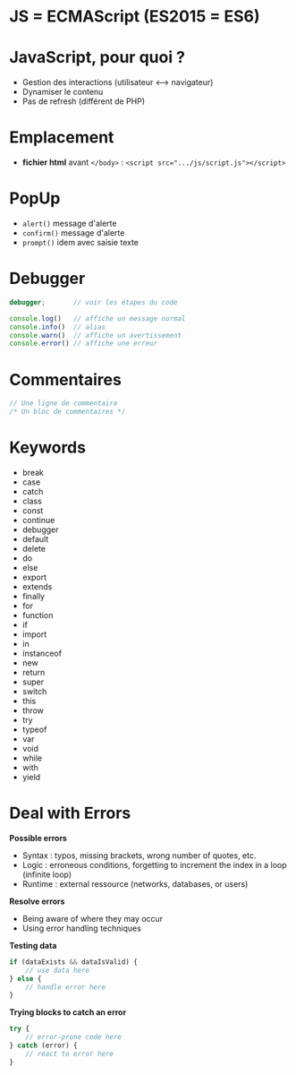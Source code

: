 # JS = ECMAScript (ES2015 = ES6)

# JavaScript, pour quoi ?
- Gestion des interactions (utilisateur <--> navigateur)
- Dynamiser le contenu
- Pas de refresh (différent de PHP)

# Emplacement
- **fichier html** avant ```</body>``` : ```<script src=".../js/script.js"></script>```
    
# PopUp
- ```alert()``` message d'alerte
- ```confirm()``` message d'alerte
- ```prompt()``` idem avec saisie texte
    
# Debugger
```javascript
debugger;       // voir les étapes du code

console.log()   // affiche un message normal
console.info()  // alias
console.warn()  // affiche un avertissement
console.error() // affiche une erreur
```

# Commentaires
```javascript
// Une ligne de commentaire
/* Un bloc de commentaires */
```

# Keywords
- break
- case
- catch
- class
- const
- continue
- debugger
- default
- delete
- do
- else
- export
- extends
- finally
- for
- function
- if
- import
- in
- instanceof
- new
- return
- super
- switch
- this
- throw
- try
- typeof
- var
- void
- while
- with
- yield

# Deal with Errors
**Possible errors**
- Syntax : typos, missing brackets, wrong number of quotes, etc.
- Logic : erroneous conditions, forgetting to increment the index in a loop (infinite loop)
- Runtime : external ressource (networks, databases, or users)

**Resolve errors**
- Being aware of where they may occur
- Using error handling techniques

**Testing data**
```javascript
if (dataExists && dataIsValid) {
    // use data here
} else {
    // handle error here
}
```
**Trying blocks to catch an error**
```javascript
try {
    // error-prone code here
} catch (error) {
    // react to error here
}
```
